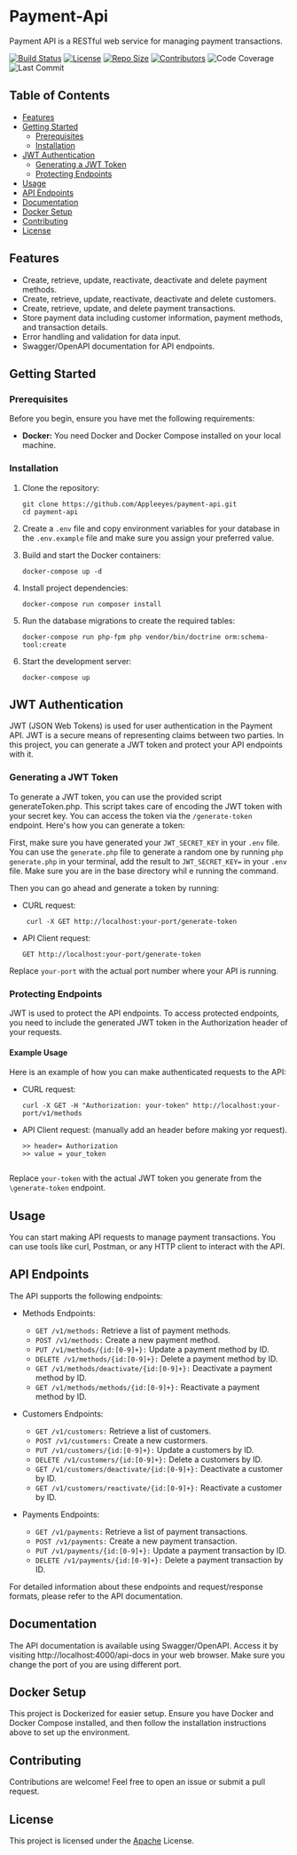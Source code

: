 # Payment-Api

Payment API is a RESTful web service for managing payment transactions.

[![Build Status](https://github.com/Appleeyes/Payment-Api/workflows/CI/CD%20Workflow/badge.svg)](https://github.com/Appleeyes/Payment-Api/actions) [![License](https://img.shields.io/badge/License-Apache-blue.svg)](license) [![Repo Size](https://img.shields.io/github/repo-size/Appleeyes/Payment-Api.svg)]() [![Contributors](https://img.shields.io/github/contributors/Appleeyes/Payment-Api.svg)]() ![Code Coverage](https://img.shields.io/badge/coverage-90%25-brightgreen) ![Last Commit](https://img.shields.io/github/last-commit/Appleeyes/Payment-Api)


## Table of Contents

- [Features](#features)
- [Getting Started](#getting-started)
  - [Prerequisites](#prerequisites)
  - [Installation](#installation)
- [JWT Authentication](#jwt-authentication)
  - [Generating a JWT Token](#generating-a-jwt-token)
  - [Protecting Endpoints](#protecting-endpoints)
- [Usage](#usage)
- [API Endpoints](#api-endpoints)
- [Documentation](#documentation)
- [Docker Setup](#docker-setup)
- [Contributing](#contributing)
- [License](#license)

## Features
- Create, retrieve, update, reactivate, deactivate and delete payment methods.
- Create, retrieve, update, reactivate, deactivate and delete customers.
- Create, retrieve, update, and delete payment transactions.
- Store payment data including customer information, payment methods, and transaction details.
- Error handling and validation for data input.
- Swagger/OpenAPI documentation for API endpoints.

## Getting Started

### Prerequisites

Before you begin, ensure you have met the following requirements:

- **Docker:** You need Docker and Docker Compose installed on your local machine.

### Installation

1. Clone the repository:

   ```shell
   git clone https://github.com/Appleeyes/payment-api.git
   cd payment-api

2. Create a `.env` file and copy environment variables for your database in the `.env.example` file and make sure    you assign your preferred value.

3. Build and start the Docker containers:

   ```shell
   docker-compose up -d

4. Install project dependencies:

   ```shell
   docker-compose run composer install

5. Run the database migrations to create the required tables:

   ```shell
   docker-compose run php-fpm php vendor/bin/doctrine orm:schema-tool:create

6. Start the development server:

   ```shell
   docker-compose up

## JWT Authentication

JWT (JSON Web Tokens) is used for user authentication in the Payment API. JWT is a secure means of representing claims between two parties. In this project, you can generate a JWT token and protect your API endpoints with it.

### Generating a JWT Token

To generate a JWT token, you can use the provided script generateToken.php. This script takes care of encoding the JWT token with your secret key. You can access the token via the `/generate-token` endpoint. Here's how you can generate a token:

First, make sure you have generated your `JWT_SECRET_KEY` in your `.env` file. You can use the `generate.php` file to generate a random one by running `php generate.php` in your terminal, add the result to `JWT_SECRET_KEY=` in your `.env` file. Make sure you are in the base directory whil e running the command.

Then you can go ahead and generate a token by running:

- CURL request:

  ```shell
   curl -X GET http://localhost:your-port/generate-token

- API Client request:

   ```shell
   GET http://localhost:your-port/generate-token

Replace `your-port` with the actual port number where your API is running.

### Protecting Endpoints

JWT is used to protect the API endpoints. To access protected endpoints, you need to include the generated JWT token in the Authorization header of your requests.

#### Example Usage

Here is an example of how you can make authenticated requests to the API:

- CURL request:
   ```
   curl -X GET -H "Authorization: your-token" http://localhost:your-port/v1/methods

- API Client request: (manually add an header before making yor request).
  ``` 
  >> header= Authorization
  >> value = your_token
   
Replace `your-token` with the actual JWT token you generate from the `\generate-token` endpoint.


## Usage

You can start making API requests to manage payment transactions. You can use tools like curl, Postman, or any HTTP client to interact with the API.
   
## API Endpoints

The API supports the following endpoints:

- Methods Endpoints:
    - `GET /v1/methods:` Retrieve a list of payment methods.
    - `POST /v1/methods:` Create a new payment method.
    - `PUT /v1/methods/{id:[0-9]+}:` Update a payment method by ID.
    - `DELETE /v1/methods/{id:[0-9]+}:` Delete a payment method by ID.
    - `GET /v1/methods/deactivate/{id:[0-9]+}:` Deactivate a payment method by ID.
    - `GET /v1/methods/methods/{id:[0-9]+}:` Reactivate a payment method by ID.

- Customers Endpoints:
    - `GET /v1/customers:` Retrieve a list of customers.
    - `POST /v1/customers:` Create a new custormers.
    - `PUT /v1/customers/{id:[0-9]+}:` Update a customers by ID.
    - `DELETE /v1/customers/{id:[0-9]+}:` Delete a customers by ID.
    - `GET /v1/customers/deactivate/{id:[0-9]+}:` Deactivate a customer by ID.
    - `GET /v1/customers/reactivate/{id:[0-9]+}:` Reactivate a customer by ID.

- Payments Endpoints:
    - `GET /v1/payments:` Retrieve a list of payment transactions.
    - `POST /v1/payments:` Create a new payment transaction.
    - `PUT /v1/payments/{id:[0-9]+}:` Update a payment transaction by ID.
    - `DELETE /v1/payments/{id:[0-9]+}:` Delete a payment transaction by ID.

For detailed information about these endpoints and request/response formats, please refer to the API documentation.

## Documentation

The API documentation is available using Swagger/OpenAPI. Access it by visiting http://localhost:4000/api-docs in your web browser. Make sure you change the port of you are using different port.

## Docker Setup

This project is Dockerized for easier setup. Ensure you have Docker and Docker Compose installed, and then follow the installation instructions above to set up the environment.


## Contributing

Contributions are welcome! Feel free to open an issue or submit a pull request.

## License

This project is licensed under the [Apache](license) License.